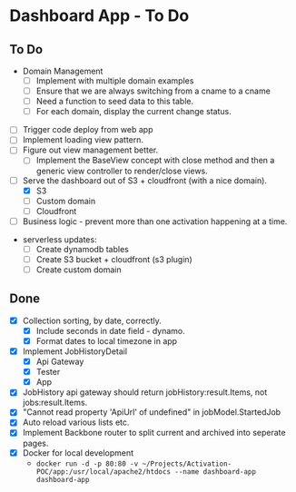 # Dashboard App - To Do

## To Do

* Domain Management
  * [ ] Implement with multiple domain examples
  * [ ] Ensure that we are always switching from a cname to a cname
  * [ ] Need a function to seed data to this table.
  * [ ] For each domain, display the current change status.
* [ ] Trigger code deploy from web app
* [ ] Implement loading view pattern.
* [ ] Figure out view management better.
  * [ ] Implement the BaseView concept with close method and then a generic view controller to render/close views.
* [ ] Serve the dashboard out of S3 + cloudfront (with a nice domain).
  * [x] S3
  * [ ] Custom domain
  * [ ] Cloudfront
* [ ] Business logic - prevent more than one activation happening at a time.
* serverless updates:
  * [ ] Create dynamodb tables
  * [ ] Create S3 bucket + cloudfront (s3 plugin)
  * [ ] Create custom domain

## Done

* [x] Collection sorting, by date, correctly.
  * [x] Include seconds in date field - dynamo.
  * [x] Format dates to local timezone in app
* [x] Implement JobHistoryDetail
  * [x] Api Gateway
  * [x] Tester
  * [x] App
* [x] JobHistory api gateway should return jobHistory:result.Items, not jobs:result.Items.
* [x] "Cannot read property 'ApiUrl' of undefined" in jobModel.StartedJob
* [x] Auto reload various lists etc.
* [x] Implement Backbone router to split current and archived into seperate pages.
* [x] Docker for local development
  * `docker run -d -p 80:80 -v ~/Projects/Activation-POC/app:/usr/local/apache2/htdocs --name dashboard-app dashboard-app`